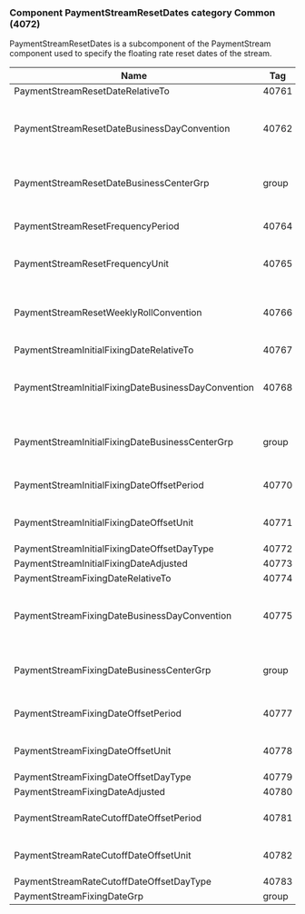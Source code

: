 ### Component PaymentStreamResetDates category Common (4072)

PaymentStreamResetDates is a subcomponent of the PaymentStream component used to specify the floating rate reset dates of the stream.

| Name                                                | Tag   | Req'd | Documentation                                                                                                                               |
|-----------------------------------------------------|-------|----------|-------------------------------------------------------------------------------------------------------------------------------|
| PaymentStreamResetDateRelativeTo                    | 40761 |       |                                                                                                                                |
| PaymentStreamResetDateBusinessDayConvention         | 40762 |       | When specified, this overrides the business day convention defined in the DateAdjustment component in Instrument. The specified value would be specific to this instance of the payment stream's reset dates.   |
| PaymentStreamResetDateBusinessCenterGrp             | group |       | When specified, this overrides the business centers defined in the DateAdjustment component in Instrument. The specified values would be specific to this instance of the payment stream's reset dates.         |
| PaymentStreamResetFrequencyPeriod                   | 40764 |       | Conditionally required when PaymentStreamResetFrequencyUnit(40765) is specified.                                                                                                                               |
| PaymentStreamResetFrequencyUnit                     | 40765 |       | Conditionally required when PaymentStreamResetFrequencyPeriod(40764) is specified.                                                                                                                              |
| PaymentStreamResetWeeklyRollConvention              | 40766 |       | When specified, this overrides the date roll convention defined in the DateAdjustment component in Instrument. The specified values would be specific to this instance of the stream floating rate reset dates. |
| PaymentStreamInitialFixingDateRelativeTo            | 40767 |       |                                                                                                                                |
| PaymentStreamInitialFixingDateBusinessDayConvention | 40768 |       | When specified, this overrides the business day convention defined in the DateAdjustment component in Instrument. The specified value would be specific to this instance of the payment stream's reset dates.   |
| PaymentStreamInitialFixingDateBusinessCenterGrp     | group |       | When specified, this overrides the business centers defined in the DateAdjustment component in Instrument. The specified values would be specific to this instance of the payment stream's reset dates.         |
| PaymentStreamInitialFixingDateOffsetPeriod          | 40770 |       | Conditionally required when PaymentStreamInitialFixingDateOffsetUnit(40771) is specified.                                                                                                                       |
| PaymentStreamInitialFixingDateOffsetUnit            | 40771 |       | Conditionally required when PaymentStreamInitialFixingDateOffsetPeriod(40770) is specified.                                                                                                                     |
| PaymentStreamInitialFixingDateOffsetDayType         | 40772 |       |                                                                                                                                |
| PaymentStreamInitialFixingDateAdjusted              | 40773 |       |                                                                                                                                |
| PaymentStreamFixingDateRelativeTo                   | 40774 |       |                                                                                                                                |
| PaymentStreamFixingDateBusinessDayConvention        | 40775 |       | When specified, this overrides the business day convention defined in the DateAdjustment component in Instrument. The specified value would be specific to this instance of the payment stream's reset dates.   |
| PaymentStreamFixingDateBusinessCenterGrp            | group |       | When specified, this overrides the business centers defined in the DateAdjustment component in Instrument. The specified values would be specific to this instance of the payment stream's reset dates.         |
| PaymentStreamFixingDateOffsetPeriod                 | 40777 |       | Conditionally required when PaymentStreamFixingDateOffsetUnit(40778) is specified.                                                                                                                              |
| PaymentStreamFixingDateOffsetUnit                   | 40778 |       | Conditionally required when PaymentStreamFixingDateOffsetPeriod(40777) is specified.                                                                                                                            |
| PaymentStreamFixingDateOffsetDayType                | 40779 |       |                                                                                                                                |
| PaymentStreamFixingDateAdjusted                     | 40780 |       |                                                                                                                                |
| PaymentStreamRateCutoffDateOffsetPeriod             | 40781 |       | Conditionally required when PaymentStreamRateCutoffDateOffsetUnit(40782) is specified.                                                                                                                          |
| PaymentStreamRateCutoffDateOffsetUnit               | 40782 |       | Conditionally required when PaymentStreamRateCutoffDateOffsetPeriod(40783) is specified.                                                                                                                        |
| PaymentStreamRateCutoffDateOffsetDayType            | 40783 |       |                                                                                                                                |
| PaymentStreamFixingDateGrp                          | group |       |                                                                                                                                |

